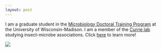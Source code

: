 ```yaml
---
layout: post
---
```


I am a graduate student in the [Microbiology Doctoral Training Program](https://microbiology.wisc.edu/) at the University of Wisconsin-Madison. I am a member of the [Currie lab](https://currielab.wisc.edu/) studying insect-microbe associations. 
Click [here](cfrancoeur.github.io/research/) to learn more!

![](../images/fave_ant.PNG)


